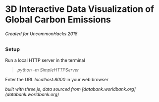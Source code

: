 # 3D Interactive Data Visualization of Global Carbon Emissions 
###### Created for UncommonHacks 2018

### Setup

Run a local HTTP server in the terminal
><em>python -m SimpleHTTPServer</em>

Enter the URL <em>localhost:8000</em> in your web browser


*built with three.js, data sourced from [databank.worldbank.org] (databank.worldbank.org)*



